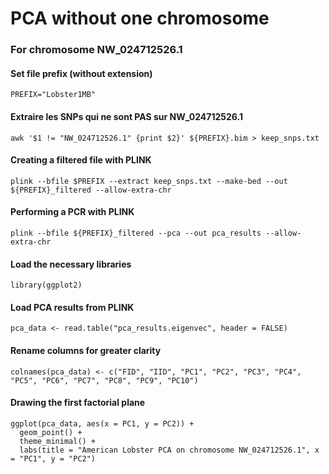 # PCA without one chromosome 

### For chromosome NW_024712526.1
#### Set file prefix (without extension)
````
PREFIX="Lobster1MB"
````
#### Extraire les SNPs qui ne sont PAS sur NW_024712526.1
````
awk '$1 != "NW_024712526.1" {print $2}' ${PREFIX}.bim > keep_snps.txt
````
#### Creating a filtered file with PLINK
````
plink --bfile $PREFIX --extract keep_snps.txt --make-bed --out ${PREFIX}_filtered --allow-extra-chr
````
#### Performing a PCR with PLINK
````
plink --bfile ${PREFIX}_filtered --pca --out pca_results --allow-extra-chr
````
#### Load the necessary libraries
````
library(ggplot2)
````
#### Load PCA results from PLINK
````
pca_data <- read.table("pca_results.eigenvec", header = FALSE)
````
#### Rename columns for greater clarity
````
colnames(pca_data) <- c("FID", "IID", "PC1", "PC2", "PC3", "PC4", "PC5", "PC6", "PC7", "PC8", "PC9", "PC10")
````
#### Drawing the first factorial plane
````
ggplot(pca_data, aes(x = PC1, y = PC2)) +
  geom_point() +
  theme_minimal() +
  labs(title = "American Lobster PCA on chromosome NW_024712526.1", x = "PC1", y = "PC2")
````



  
